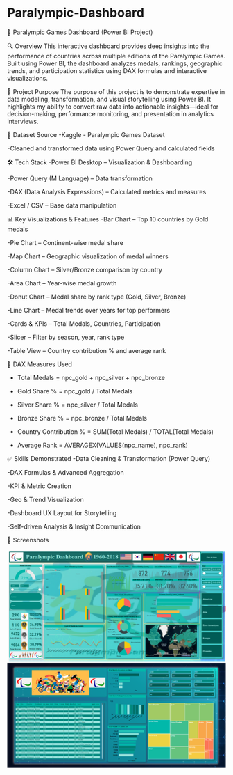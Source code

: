 # Paralympic-Dashboard
🏅 Paralympic Games Dashboard (Power BI Project)

🔍 Overview
This interactive dashboard provides deep insights into the performance of countries across multiple editions of the Paralympic Games. Built using Power BI, the dashboard analyzes medals, rankings, geographic trends, and participation statistics using DAX formulas and interactive visualizations.

🎯 Project Purpose
The purpose of this project is to demonstrate expertise in data modeling, transformation, and visual storytelling using Power BI. It highlights my ability to convert raw data into actionable insights—ideal for decision-making, performance monitoring, and presentation in analytics interviews.

📁 Dataset Source
-Kaggle - Paralympic Games Dataset 

-Cleaned and transformed data using Power Query and calculated fields

🛠 Tech Stack
-Power BI Desktop – Visualization & Dashboarding

-Power Query (M Language) – Data transformation

-DAX (Data Analysis Expressions) – Calculated metrics and measures

-Excel / CSV – Base data manipulation

📊 Key Visualizations & Features
-Bar Chart – Top 10 countries by Gold medals

-Pie Chart – Continent-wise medal share

-Map Chart – Geographic visualization of medal winners

-Column Chart – Silver/Bronze comparison by country

-Area Chart – Year-wise medal growth

-Donut Chart – Medal share by rank type (Gold, Silver, Bronze)

-Line Chart – Medal trends over years for top performers

-Cards & KPIs – Total Medals, Countries, Participation

-Slicer – Filter by season, year, rank type

-Table View – Country contribution % and average rank

🧮 DAX Measures Used
- Total Medals = npc_gold + npc_silver + npc_bronze

- Gold Share % = npc_gold / Total Medals

- Silver Share % = npc_silver / Total Medals

- Bronze Share % = npc_bronze / Total Medals

- Country Contribution % = SUM(Total Medals) / TOTAL(Total Medals)

- Average Rank = AVERAGEX(VALUES(npc_name), npc_rank)

✅ Skills Demonstrated 
-Data Cleaning & Transformation (Power Query)

-DAX Formulas & Advanced Aggregation

-KPI & Metric Creation

-Geo & Trend Visualization

-Dashboard UX Layout for Storytelling

-Self-driven Analysis & Insight Communication

📌 Screenshots

![Paralympic Dashboard Overview](https://github.com/Daykumar999/Paralympic-Dashboard/blob/main/Snapshot%20of%20Dashboard.png)
![Paralympic Dashboard Overview](https://github.com/Daykumar999/Paralympic-Dashboard/blob/main/Snapshot%20of%20Report.png)


